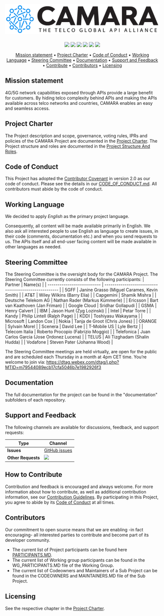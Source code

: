 <h1 align="center">
  <img src="/documentation/ressources/CAMARA_logo_black.png">
  <!---
  CAMARA - The Telco Global API Alliance
  -->
</h1>

<p align="center">
<a href="https://github.com/camaraproject/Governance/commits/" title="Last Commit"><img src="https://img.shields.io/github/last-commit/camaraproject/Governance?style=plastic"></a>
<a href="https://github.com/camaraproject/Governance/issues" title="Open Issues"><img src="https://img.shields.io/github/issues/camaraproject/Governance?style=plastic"></a>
<a href="https://github.com/camaraproject/Governance/pulls" title="Open Pull Requests"><img src="https://img.shields.io/github/issues-pr/camaraproject/Governance?style=plastic"></a>
<a href="https://github.com/camaraproject/Governance/graphs/contributors" title="Contributors"><img src="https://img.shields.io/github/contributors/camaraproject/Governance?style=plastic"></a>
<a href="https://github.com/camaraproject/Governance" title="Repo Size"><img src="https://img.shields.io/github/repo-size/camaraproject/Governance?style=plastic"></a>
<a href="https://github.com/camaraproject/Governance/blob/main/documentation/LICENSE.APACHE2.0" title="License"><img src="https://img.shields.io/badge/License-Apache%202.0-green.svg?style=plastic"></a>
</p>

<p align="center">
  <a href="#mission-statement">Mission statement</a> •
  <a href="#project-charter">Project Charter</a> •
  <a href="#code-of-conduct">Code of Conduct</a> •
  <a href="#working-language">Working Language</a> •
  <a href="#steering-committee">Steering Committee</a> •
  <a href="#documentation">Documentation</a> •
  <a href="#support-and-feedback">Support and Feedback</a> •
  <a href="#how-to-contribute">Contribute</a> •
  <a href="#contributors">Contributors</a> •
  <a href="#licensing">Licensing</a>
</p>

## Mission statement

4G/5G network capabilities exposed through APIs provide a large benefit for customers. By hiding telco complexity behind APIs and making the APIs available across telco networks and countries, CAMARA enables an easy and seamless access.

## Project Charter

The Project description and scope, governance, voting rules, IPRs and policies of the CAMARA Project are documented in the [Project Charter](./ProjectCharter.md).
The Project structure and roles are documented in the [Project Structure And Roles](./ProjectStructureAndRoles.md).

## Code of Conduct

This Project has adopted the [Contributor Covenant](https://www.contributor-covenant.org/) in version 2.0 as our code of conduct. Please see the details in our [CODE_OF_CONDUCT.md](CODE_OF_CONDUCT.md). All contributors must abide by the code of conduct.

## Working Language

We decided to apply _English_ as the primary project language.  

Consequently, all content will be made available primarily in English. We also ask all interested people to use English as language to create issues, in their code (comments, documentation etc.) and when you send requests to us. The APIs itself and all end-user facing content will be made available in other languages as needed.

## Steering Committee
The Steering Committee is the oversight body for the CAMARA Project. The Steering Committee currently consists of the following participants:
| Partner                     | Name(s)                                                |
| --------------------------- | ------------------------------------------------------ |
| 5GFF	| Janine Grasso (Miguel Carames, Kevin Smith) |
| AT&T	| Wiley Wilkins (Barry Elia) |
| Capgemini	| Shamik Mishra |
| Deutsche Telekom AG	| Nathan Rader (Markus Kümmerle) |
| Ericsson	| Bart van Kaathoven (Jan Friman) |
| Google Cloud	| Sridhar Gollapudi |
| GSMA	| Henry Calvert |
| IBM	| Jason Hunt (Zyg Lozinski) |
| Intel	| Petar Torre |
| Kandy	| Philip Lintell (Ralph Page) |
| KDDI	| Toshiyasu Wakayama |
| Microsoft	| Landon Cox |
| Nokia	| Tanja de Groot (Chris Jones) |
| ORANGE	| Sylvain Morel |
| Scenera	| David Lee |
| T-Mobile US	| Lyle Bertz |
| Telecom Italia	| Roberto Procopio (Fabrizio Moggio) |
| Telefonica	| Juan Carlos Garcia (Jose Ordonez Lucena) |
| TELUS	| Ali Tizghadam (Shalin Hudda) |
| Vodafone	| Steven Pater (Johanna Wood) |

The Steering Committee meetings are held virtually, are open for the public and are scheduled each Thursday in a month at 4pm CET time. You’re welcome to join via: https://dtag.webex.com/dtag/j.php?MTID=m79544089ecb17cfa5046b7e1982926f3

## Documentation

The full documentation for the project can be found in the "documentation" subfolders of each repository.

## Support and Feedback
The following channels are available for discussions, feedback, and support requests:

| Type                     | Channel                                                |
| ------------------------ | ------------------------------------------------------ |
| **Issues**   | [GitHub issues](https://github.com/camaraproject/Governance/issues/new) |
| **Other Requests**    | <a href="mailto:markus.kuemmerle@t-systems.com" title="Email CAMARA Project Team"><img src="https://img.shields.io/badge/email-Open%20Source%20Team-green?logo=mail.ru&style=flat-square&logoColor=white"></a>   |

## How to Contribute

Contribution and feedback is encouraged and always welcome. For more information about how to contribute, as well as additional contribution information, see our [Contribution Guidelines](./CONTRIBUTING.md). By participating in this Project, you agree to abide by its [Code of Conduct](./CODE_OF_CONDUCT.md) at all times.

## Contributors

Our commitment to open source means that we are enabling -in fact encouraging- all interested parties to contribute and become part of its developer community.
* The current list of Project participants can be found here [PARTICIPANTS.MD](./PARTICIPANTS.MD).
* The current list of Working group participants can be found in the WG_PARTICIPANTS.MD file of the Working Group.
* The current list of Codeowners and Maintainers of a Sub Project can be found in the CODEOWNERS and MAINTAINERS.MD file of the Sub Project.

## Licensing

See the respective chapter in the [Project Charter](https://github.com/camaraproject/Governance/blob/main/ProjectCharter.md#intellectual-property-policy).

